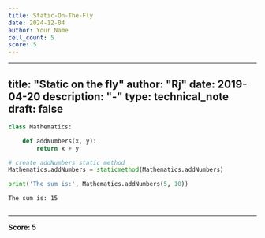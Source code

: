 ```yaml
---
title: Static-On-The-Fly
date: 2024-12-04
author: Your Name
cell_count: 5
score: 5
---
```


---
title: "Static on the fly"
author: "Rj"
date: 2019-04-20
description: "-"
type: technical_note
draft: false
---

```python
class Mathematics:

    def addNumbers(x, y):
        return x + y
```


```python
# create addNumbers static method
Mathematics.addNumbers = staticmethod(Mathematics.addNumbers)
```


```python
print('The sum is:', Mathematics.addNumbers(5, 10))
```

    The sum is: 15



```python

```


---
**Score: 5**
